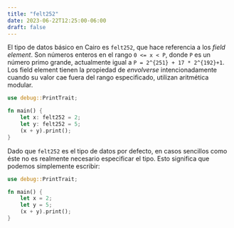 ```yaml
---
title: "felt252"
date: 2023-06-22T12:25:00-06:00
draft: false
---
```


El tipo de datos básico en Cairo es `felt252`, que hace referencia a los *field element*. Son números enteros en el rango `0 <= x < P`, donde `P` es un número primo grande, actualmente igual a `P = 2^{251} + 17 * 2^{192}+1`. 
Los field element tienen la propiedad de *envolverse* intencionadamente cuando su valor cae fuera del rango especificado, utilizan aritmética modular.

```rust {.codebox}
use debug::PrintTrait;

fn main() {
    let x: felt252 = 2;
    let y: felt252 = 5;
    (x + y).print();
}
```

Dado que `felt252` es el tipo de datos por defecto, en casos sencillos como éste no es realmente necesario especificar el tipo.
Esto significa que podemos simplemente escribir:

```rust {.codebox}
use debug::PrintTrait;

fn main() {
    let x = 2;
    let y = 5;
    (x + y).print();
}
```
